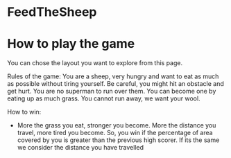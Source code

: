 # FeedTheSheep

# How to play the game
You can chose the layout you want to explore from this page.


Rules of the game:
You are a sheep, very hungry and want to eat as much as possible without tiring yourself.
Be careful, you might hit an obstacle and get hurt. You are no superman to run over them.
You can become one by eating up as much grass. 
You cannot run away, we want your wool.

How to win:
  - More the grass you eat, stronger you become. More the distance you travel, more tired you become. 
So, you win if the percentage of area covered by you is greater than the previous high scorer.
If its the same we consider the distance you have travelled
